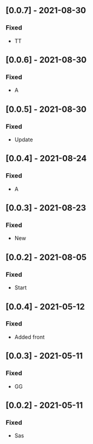 ## [0.0.7] - 2021-08-30

### Fixed
-    TT

## [0.0.6] - 2021-08-30

### Fixed
-    A

## [0.0.5] - 2021-08-30

### Fixed
-    Update

## [0.0.4] - 2021-08-24

### Fixed
-    A

## [0.0.3] - 2021-08-23

### Fixed
-    New

## [0.0.2] - 2021-08-05

### Fixed
-    Start

## [0.0.4] - 2021-05-12

### Fixed
-    Added front

## [0.0.3] - 2021-05-11

### Fixed
-    GG

## [0.0.2] - 2021-05-11

### Fixed
-    Sas


